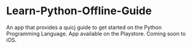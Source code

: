 # Learn-Python-Offline-Guide
An app that provides a quicj guide to get started on the Python Programming Language. App available on the Playstore. Coming soon to iOS.
